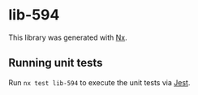 # lib-594

This library was generated with [Nx](https://nx.dev).

## Running unit tests

Run `nx test lib-594` to execute the unit tests via [Jest](https://jestjs.io).
